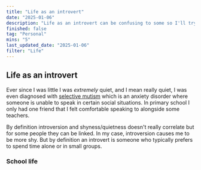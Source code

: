 ```yaml
---
title: "Life as an introvert"
date: "2025-01-06"
description: "Life as an introvert can be confusing to some so I'll try to explain my life living as an introvert."
finished: false
tag: "Personal"
mins: "5"
last_updated_date: "2025-01-06"
filter: "Life"
---
```


## Life as an introvert

Ever since I was little I was _extremely_ quiet, and I mean really quiet, I was even diagnosed with [selective mutism](https://www.nhs.uk/mental-health/conditions/selective-mutism/) which is an anxiety disorder where someone is unable to speak in certain social situations. In primary school I only had one friend that I felt comfortable speaking to alongside some teachers.

By definition introversion and shyness/quietness doesn't really correlate but for some people they can be linked. In my case, introversion causes me to be more shy. But by definition an introvert is someone who typically prefers to spend time alone or in small groups.

### School life
